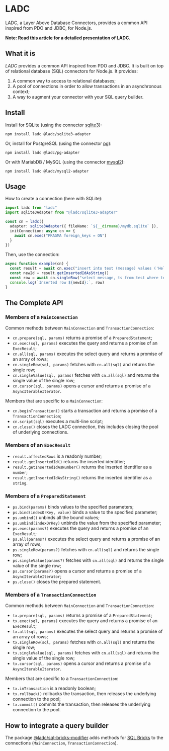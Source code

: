 # LADC

LADC, a Layer Above Database Connectors, provides a common API inspired from PDO and JDBC, for Node.js.

**Note: Read [this article](https://medium.com/@paleo.said/a-layer-above-database-connectors-that-provides-a-common-api-like-pdo-and-jdbc-but-for-node-js-cf7e47666c81) for a detailed presentation of LADC.**

## What it is

_LADC_ provides a common API inspired from PDO and JDBC. It is built on top of relational database (SQL) connectors for Node.js. It provides:

1. A common way to access to relational databases;
1. A pool of connections in order to allow transactions in an asynchronous context;
1. A way to augment your connector with your SQL query builder.

## Install

Install for SQLite (using the connector [sqlite3](https://github.com/mapbox/node-sqlite3)):

```
npm install ladc @ladc/sqlite3-adapter
```

Or, install for PostgreSQL (using the connector [pg](https://github.com/brianc/node-postgres)):

```
npm install ladc @ladc/pg-adapter
```

Or with MariabDB / MySQL (using the connector [mysql2](https://github.com/sidorares/node-mysql2)):

```
npm install ladc @ladc/mysql2-adapter
```

## Usage

How to create a connection (here with SQLite):

```ts
import ladc from "ladc"
import sqlite3Adapter from "@ladc/sqlite3-adapter"

const cn = ladc({
  adapter: sqlite3Adapter({ fileName: `${__dirname}/mydb.sqlite` }),
  initConnection: async cn => {
    await cn.exec("PRAGMA foreign_keys = ON")
  }
})
```

Then, use the connection:

```ts
async function example(cn) {
  const result = await cn.exec("insert into test (message) values ('Hello, World!')")
  const newId = result.getInsertedIdAsString()
  const row = await cn.singleRow("select message, ts from test where test_id = $1", [newId])
  console.log(`Inserted row ${newId}:`, row)
}
```

## The Complete API

### Members of a `MainConnection`

Common methods between `MainConnection` and `TransactionConnection`:

* `cn.prepare(sql, params)` returns a promise of a `PreparedStatement`;
* `cn.exec(sql, params)` executes the query and returns a promise of an `ExecResult`;
* `cn.all(sql, params)` executes the select query and returns a promise of an array of rows;
* `cn.singleRow(sql, params)` fetches with `cn.all(sql)` and returns the single row;
* `cn.singleValue(sql, params)` fetches with `cn.all(sql)` and returns the single value of the single row;
* `cn.cursor(sql, params)` opens a cursor and returns a promise of a `AsyncIterableIterator`.

Members that are specific to a `MainConnection`:

* `cn.beginTransaction()` starts a transaction and returns a promise of a `TransactionConnection`;
* `cn.script(sql)` executes a multi-line script;
* `cn.close()` closes the LADC connection, this includes closing the pool of underlying connections.

### Members of an `ExecResult`

* `result.affectedRows` is a readonly number;
* `result.getInsertedId()` returns the inserted identifier;
* `result.getInsertedIdAsNumber()` returns the inserted identifier as a `number`;
* `result.getInsertedIdAsString()` returns the inserted identifier as a `string`.

### Members of a `PreparedStatement`

* `ps.bind(params)` binds values to the specified parameters;
* `ps.bind(indexOrKey, value)` binds a value to the specified parameter;
* `ps.unbind()` unbinds all the bound values;
* `ps.unbind(indexOrKey)` unbinds the value from the specified parameter;
* `ps.exec(params?)` executes the query and returns a promise of an `ExecResult`;
* `ps.all(params?)` executes the select query and returns a promise of an array of rows;
* `ps.singleRow(params?)` fetches with `cn.all(sql)` and returns the single row;
* `ps.singleValue(params?)` fetches with `cn.all(sql)` and returns the single value of the single row;
* `ps.cursor(params?)` opens a cursor and returns a promise of a `AsyncIterableIterator`;
* `ps.close()` closes the prepared statement.

### Members of a `TransactionConnection`

Common methods between `MainConnection` and `TransactionConnection`:

* `tx.prepare(sql, params)` returns a promise of a `PreparedStatement`;
* `tx.exec(sql, params)` executes the query and returns a promise of an `ExecResult`;
* `tx.all(sql, params)` executes the select query and returns a promise of an array of rows;
* `tx.singleRow(sql, params)` fetches with `cn.all(sql)` and returns the single row;
* `tx.singleValue(sql, params)` fetches with `cn.all(sql)` and returns the single value of the single row;
* `tx.cursor(sql, params)` opens a cursor and returns a promise of a `AsyncIterableIterator`.

Members that are specific to a `TransactionConnection`:

* `tx.inTransaction` is a readonly boolean;
* `tx.rollback()` rollbacks the transaction, then releases the underlying connection to the pool;
* `tx.commit()` commits the transaction, then releases the underlying connection to the pool.

## How to integrate a query builder

The package [@ladc/sql-bricks-modifier](https://github.com/paleo/ladc-sql-bricks-modifier) adds methods for [SQL Bricks](https://github.com/CSNW/sql-bricks) to the connections (`MainConnection`, `TransactionConnection`).
